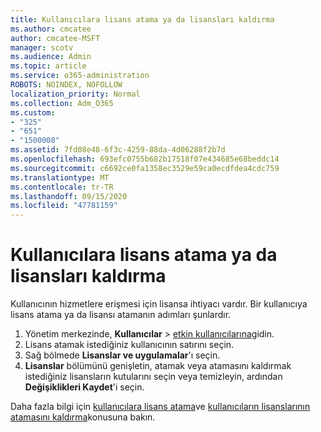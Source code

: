 ```yaml
---
title: Kullanıcılara lisans atama ya da lisansları kaldırma
ms.author: cmcatee
author: cmcatee-MSFT
manager: scotv
ms.audience: Admin
ms.topic: article
ms.service: o365-administration
ROBOTS: NOINDEX, NOFOLLOW
localization_priority: Normal
ms.collection: Adm_O365
ms.custom:
- "325"
- "651"
- "1500008"
ms.assetid: 7fd08e48-6f3c-4259-88da-4d06288f2b7d
ms.openlocfilehash: 693efc0755b682b17518f07e434685e68beddc14
ms.sourcegitcommit: c6692ce0fa1358ec3529e59ca0ecdfdea4cdc759
ms.translationtype: MT
ms.contentlocale: tr-TR
ms.lasthandoff: 09/15/2020
ms.locfileid: "47781159"
---
```

# <a name="assign-or-unassign-licenses-to-users"></a>Kullanıcılara lisans atama ya da lisansları kaldırma

Kullanıcının hizmetlere erişmesi için lisansa ihtiyacı vardır. Bir kullanıcıya lisans atama ya da lisansı atamanın adımları şunlardır.
  
1. Yönetim merkezinde, **Kullanıcılar** \> [etkin kullanıcılarına](https://go.microsoft.com/fwlink/p/?linkid=834822)gidin.
2. Lisans atamak istediğiniz kullanıcının satırını seçin.
3. Sağ bölmede **Lisanslar ve uygulamalar**'ı seçin.
4. **Lisanslar** bölümünü genişletin, atamak veya atamasını kaldırmak istediğiniz lisansların kutularını seçin veya temizleyin, ardından **Değişiklikleri Kaydet**'i seçin.

Daha fazla bilgi için [kullanıcılara lisans atama](https://docs.microsoft.com/microsoft-365/admin/manage/assign-licenses-to-users)ve [kullanıcıların lisanslarının atamasını kaldırma](https://docs.microsoft.com/microsoft-365/admin/manage/remove-licenses-from-users)konusuna bakın.
